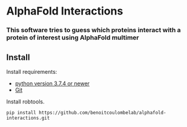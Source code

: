 # AlphaFold Interactions

### This software tries to guess which proteins interact with a protein of interest using AlphaFold multimer


## Install
Install requirements:
* [python version 3.7.4 or newer](https://www.python.org)
* [Git](https://git-scm.com)

Install robtools.

```shell
pip install https://github.com/benoitcoulombelab/alphafold-interactions.git
```
